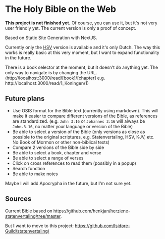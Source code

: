# The Holy Bible on the Web

**This project is not finished yet.**
Of course, you can use it, but it's not very user friendly yet. The current version is only a proof of concept.

Based on Static Site Generation with NextJS.

Currently only the [HSV](https://nl.wikipedia.org/wiki/Herziene_Statenvertaling) version is available and it's only Dutch. The way this works is really basic at this very moment, but I want to expand functionality in the future.

There is a book selector at the moment, but it doesn't do anything yet. The only way to navigate is by changing the URL. (http://localhost:3000/read/[book]/[chapter] e.g. http://localhost:3000/read/1_Koningen/1)

## Future plans

- Use OSIS format for the Bible text (currently using markdown). This will make it easier to compare different versions of the Bible, as references are standardized. (e.g. `John 3:16` or `Johannes 3:16` will always be `John.3.16`, no matter your language or version of the Bible)
- Be able to select a version of the Bible (only versions as close as possible to the original scriptures, e.g. Statenvertaling, HSV, KJV, etc. No Book of Mormon or other non-biblical texts)
- Compare 2 versions of the Bible side by side
- Be able to select a book, chapter and verse
- Be able to select a range of verses
- Click on cross references to read them (possibly in a popup)
- Search function
- Be able to make notes

Maybe I will add Apocrypha in the future, but I'm not sure yet.

## Sources

Current Bible based on https://github.com/henkjan/herziene-statenvertaling/tree/master.

But I want to move to this project: https://github.com/Isidore-Guild/statenvertaling/
